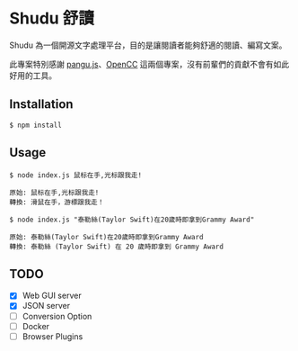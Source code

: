 # Shudu 舒讀

Shudu 為一個開源文字處理平台，目的是讓閱讀者能夠舒適的閱讀、編寫文案。

此專案特別感謝 [pangu.js](https://github.com/vinta/pangu.js)、[OpenCC](https://github.com/BYVoid/OpenCC) 這兩個專案，沒有前輩們的貢獻不會有如此好用的工具。

## Installation

`$ npm install`

## Usage

```shell
$ node index.js 鼠标在手,光标跟我走!

原始: 鼠标在手,光标跟我走!
轉換: 滑鼠在手，游標跟我走！

$ node index.js "泰勒絲(Taylor Swift)在20歲時即拿到Grammy Award"

原始: 泰勒絲(Taylor Swift)在20歲時即拿到Grammy Award
轉換: 泰勒絲 (Taylor Swift) 在 20 歲時即拿到 Grammy Award
```


## TODO

- [x] Web GUI server
- [x] JSON server
- [ ] Conversion Option
- [ ] Docker
- [ ] Browser Plugins
